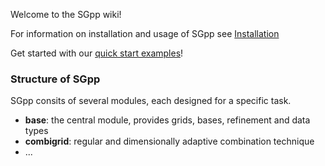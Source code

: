 Welcome to the SGpp wiki!

For information on installation and usage of SGpp see [Installation](https://github.com/SGpp/SGpp/wiki/Installation)

Get started with our [quick start examples](https://github.com/SGpp/SGpp/wiki/Quick-Start)!

### Structure of SGpp
SGpp consits of several modules, each designed for a specific task.
* **base**: the central module, provides grids, bases, refinement and data types
* **combigrid**: regular and dimensionally adaptive combination technique
* ...



